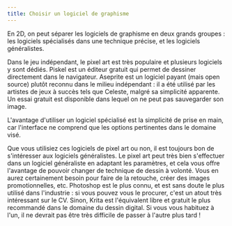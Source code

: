 ```yaml
---
title: Choisir un logiciel de graphisme
---
```


En 2D, on peut séparer les logiciels de graphisme en deux grands groupes : les logiciels spécialisés dans une technique précise, et les logiciels généralistes.

Dans le jeu indépendant, le pixel art est très populaire et plusieurs logiciels y sont dédiés. Piskel est un éditeur gratuit qui permet de dessiner directement dans le navigateur. Aseprite est un logiciel payant (mais open source) plutôt reconnu dans le milieu indépendant : il a été utilisé par les artistes de jeux à succès tels que Celeste, malgré sa simplicité apparente. Un essai gratuit est disponible dans lequel on ne peut pas sauvegarder son image.

L'avantage d'utiliser un logiciel spécialisé est la simplicité de prise en main, car l'interface ne comprend que les options pertinentes dans le domaine visé.

Que vous utilisiez ces logiciels de pixel art ou non, il est toujours bon de s'intéresser aux logiciels généralistes. Le pixel art peut très bien s'effectuer dans un logiciel généraliste en adaptant les paramètres, et cela vous offre l'avantage de pouvoir changer de technique de dessin à volonté. Vous en aurez certainement besoin pour faire de la retouche, créer des images promotionnelles, etc. Photoshop est le plus connu, et est sans doute le plus utilisé dans l'industrie : si vous pouvez vous le procurer, c'est un atout très intéressant sur le CV. Sinon, Krita est l'équivalent libre et gratuit le plus recommandé dans le domaine du dessin digital. Si vous vous habituez à l'un, il ne devrait pas être très difficile de passer à l'autre plus tard !
